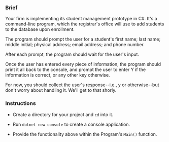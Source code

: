 ### Brief

Your firm is implementing its student management prototype in C#.
It's a command-line program, which the registrar's office will use to add students to the database upon enrollment.

The program should prompt the user for a student's first name; last name; middle initial; physical address; email address; and phone number.

After each prompt, the program should wait for the user's input. 

Once the user has entered every piece of information, the program should print it all back to the console, and prompt the user to enter Y if the information is correct, or any other key otherwise.

For now, you should collect the user's response--i.e., y or otherwise--but don't worry about handling it. We'll get to that shorly.

### Instructions

* Create a directory for your project and `cd` into it.

* Run `dotnet new console` to create a console application.

* Provide the functionality above within the Program's `Main()` function.

